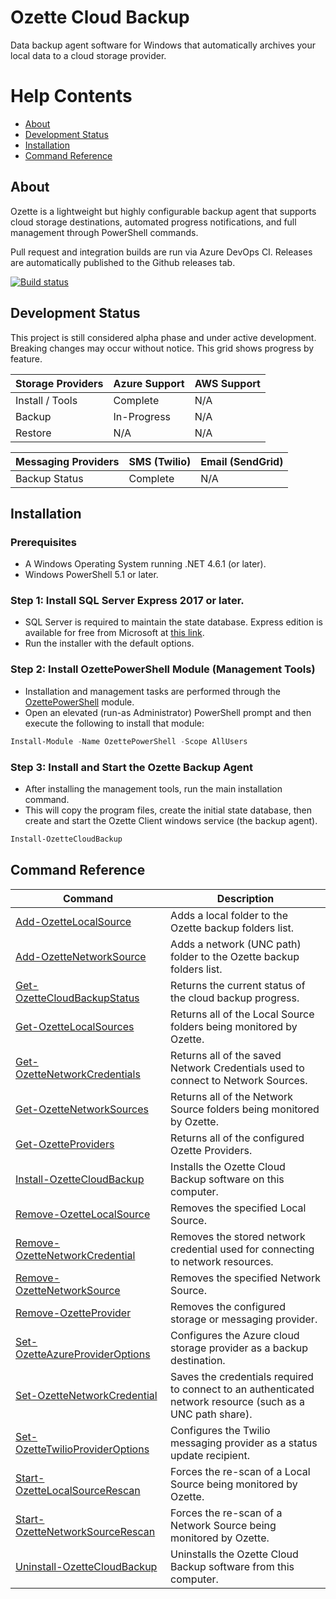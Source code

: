 # Ozette Cloud Backup
Data backup agent software for Windows that automatically archives your local data to a cloud storage provider.

# Help Contents
* [About](#about)
* [Development Status](#development-status)
* [Installation](#installation)
* [Command Reference](#command-reference)

## About
Ozette is a lightweight but highly configurable backup agent that supports cloud storage destinations, automated progress notifications, and full management through PowerShell commands.

Pull request and integration builds are run via Azure DevOps CI. Releases are automatically published to the Github releases tab.

[![Build status](https://ozette.visualstudio.com/ozette-project/_apis/build/status/ozette-project-CI)](https://ozette.visualstudio.com/ozette-project/_build/latest?definitionId=1)

## Development Status
This project is still considered alpha phase and under active development. Breaking changes may occur without notice. This grid shows progress by feature.

| Storage Providers | Azure Support | AWS Support |
| --- | --- | --- |
| Install / Tools | Complete | N/A |
| Backup | In-Progress | N/A |
| Restore | N/A | N/A |

| Messaging Providers | SMS (Twilio) | Email (SendGrid) |
| --- | --- | --- |
| Backup Status | Complete | N/A |

## Installation

### Prerequisites
* A Windows Operating System running .NET 4.6.1 (or later).
* Windows PowerShell 5.1 or later.

### Step 1: Install SQL Server Express 2017 or later.
* SQL Server is required to maintain the state database. Express edition is available for free from Microsoft at [this link](https://www.microsoft.com/en-us/sql-server/sql-server-editions-express). 
* Run the installer with the default options.

### Step 2: Install OzettePowerShell Module (Management Tools)
* Installation and management tasks are performed through the [OzettePowerShell](https://www.powershellgallery.com/packages/OzettePowerShell/) module. 
* Open an elevated (run-as Administrator) PowerShell prompt and then execute the following to install that module:
``` powershell
Install-Module -Name OzettePowerShell -Scope AllUsers
```

### Step 3: Install and Start the Ozette Backup Agent
* After installing the management tools, run the main installation command. 
* This will copy the program files, create the initial state database, then create and start the Ozette Client windows service (the backup agent).
``` powershell
Install-OzetteCloudBackup
```

## Command Reference
| Command | Description |
| --- | --- |
| [Add-OzetteLocalSource](Doc/Commands/Add-OzetteLocalSource.md) | Adds a local folder to the Ozette backup folders list. |
| [Add-OzetteNetworkSource](Doc/Commands/Add-OzetteNetworkSource.md) | Adds a network (UNC path) folder to the Ozette backup folders list. |
| [Get-OzetteCloudBackupStatus](Doc/Commands/Get-OzetteCloudBackupStatus.md) | Returns the current status of the cloud backup progress. |
| [Get-OzetteLocalSources](Doc/Commands/Get-OzetteLocalSources.md) | Returns all of the Local Source folders being monitored by Ozette. |
| [Get-OzetteNetworkCredentials](Doc/Commands/Get-OzetteNetworkCredentials.md) | Returns all of the saved Network Credentials used to connect to Network Sources. |
| [Get-OzetteNetworkSources](Doc/Commands/Get-OzetteNetworkSources.md) | Returns all of the Network Source folders being monitored by Ozette. |
| [Get-OzetteProviders](Doc/Commands/Get-OzetteProviders.md) | Returns all of the configured Ozette Providers. |
| [Install-OzetteCloudBackup](Doc/Commands/Install-OzetteCloudBackup.md) | Installs the Ozette Cloud Backup software on this computer. |
| [Remove-OzetteLocalSource](Doc/Commands/Remove-OzetteLocalSource.md) | Removes the specified Local Source. |
| [Remove-OzetteNetworkCredential](Doc/Commands/Remove-OzetteNetworkCredential.md) | Removes the stored network credential used for connecting to network resources. |
| [Remove-OzetteNetworkSource](Doc/Commands/Remove-OzetteNetworkSource.md) | Removes the specified Network Source. |
| [Remove-OzetteProvider](Doc/Commands/Remove-OzetteProvider.md) | Removes the configured storage or messaging provider. |
| [Set-OzetteAzureProviderOptions](Doc/Commands/Set-OzetteAzureProviderOptions.md) | Configures the Azure cloud storage provider as a backup destination. |
| [Set-OzetteNetworkCredential](Doc/Commands/Set-OzetteNetworkCredential.md) | Saves the credentials required to connect to an authenticated network resource (such as a UNC path share). |
| [Set-OzetteTwilioProviderOptions](Doc/Commands/Set-OzetteTwilioProviderOptions.md) | Configures the Twilio messaging provider as a status update recipient. |
| [Start-OzetteLocalSourceRescan](Doc/Commands/Start-OzetteLocalSourceRescan.md) | Forces the re-scan of a Local Source being monitored by Ozette. |
| [Start-OzetteNetworkSourceRescan](Doc/Commands/Start-OzetteNetworkSourceRescan.md) | Forces the re-scan of a Network Source being monitored by Ozette. |
| [Uninstall-OzetteCloudBackup](Doc/Commands/Uninstall-OzetteCloudBackup.md) | Uninstalls the Ozette Cloud Backup software from this computer. |
